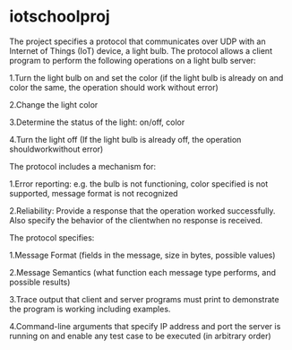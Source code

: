 # iotschoolproj

The project specifies a protocol that communicates over UDP with an Internet of Things (IoT) device, a light bulb. The protocol allows a client program to perform the following operations on a light bulb server:

1.Turn the light bulb on and set the color (if the light bulb is already on and color the same, the operation should work without error)

2.Change the light color 

3.Determine the status of the light: on/off, color

4.Turn the light off (If the light bulb is already off, the operation shouldworkwithout error)


The protocol includes a mechanism for:

1.Error reporting:  e.g. the bulb is not functioning, color specified is not supported, message format is not recognized

2.Reliability: Provide a response that the operation worked successfully.  Also specify the behavior of the clientwhen no response is received.


The protocol specifies:

1.Message Format (fields in the message, size in bytes, possible values)

2.Message Semantics (what function each message type performs, and possible results)

3.Trace output that client and server programs must print to demonstrate the program is working including examples.

4.Command-line arguments that specify IP address and port the server is running on and enable any test case to be executed (in arbitrary order)
